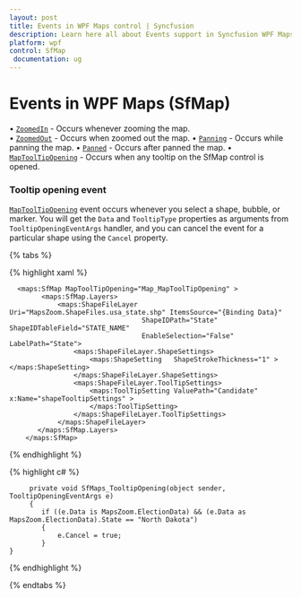 ```yaml
---
layout: post
title: Events in WPF Maps control | Syncfusion
description: Learn here all about Events support in Syncfusion WPF Maps (SfMap) control, its elements and more details.
platform: wpf
control: SfMap
 documentation: ug
---
```


# Events in WPF Maps (SfMap)

• [`ZoomedIn`](https://help.syncfusion.com/cr/wpf/Syncfusion.UI.Xaml.Maps.SfMap.html) - Occurs whenever zooming the map.  
• [`ZoomedOut`](https://help.syncfusion.com/cr/wpf/Syncfusion.UI.Xaml.Maps.SfMap.html) - Occurs when zoomed out the map.
• [`Panning`](https://help.syncfusion.com/cr/wpf/Syncfusion.UI.Xaml.Maps.SfMap.html) - Occurs while panning the map.
• [`Panned`](https://help.syncfusion.com/cr/wpf/Syncfusion.UI.Xaml.Maps.SfMap.html) - Occurs after panned the map.
• [`MapToolTipOpening`](https://help.syncfusion.com/cr/wpf/Syncfusion.UI.Xaml.Maps.SfMap.html) - Occurs when any tooltip on the SfMap control is opened.

### Tooltip opening event

[`MapToolTipOpening`](https://help.syncfusion.com/cr/wpf/Syncfusion.UI.Xaml.Maps.SfMap.html) event occurs whenever you select a shape, bubble, or marker. You will get the `Data` and `TooltipType` properties as arguments from `TooltipOpeningEventArgs` handler, and you can cancel the event for a particular shape using the `Cancel` property.

{% tabs %}

{% highlight xaml %}

      <maps:SfMap MapToolTipOpening="Map_MapToolTipOpening" >
            <maps:SfMap.Layers>               
                <maps:ShapeFileLayer Uri="MapsZoom.ShapeFiles.usa_state.shp" ItemsSource="{Binding Data}" 
                                     ShapeIDPath="State" ShapeIDTableField="STATE_NAME" 
                                     EnableSelection="False" LabelPath="State">
                    <maps:ShapeFileLayer.ShapeSettings>
                        <maps:ShapeSetting   ShapeStrokeThickness="1" ></maps:ShapeSetting>
                    </maps:ShapeFileLayer.ShapeSettings>
                    <maps:ShapeFileLayer.ToolTipSettings>
                        <maps:ToolTipSetting ValuePath="Candidate" x:Name="shapeTooltipSettings" >
                        </maps:ToolTipSetting>
                    </maps:ShapeFileLayer.ToolTipSettings>
                </maps:ShapeFileLayer>
	       </maps:SfMap.Layers>
        </maps:SfMap>

{% endhighlight %}

{% highlight c# %}

         private void SfMaps_TooltipOpening(object sender, TooltipOpeningEventArgs e)
         {
            if ((e.Data is MapsZoom.ElectionData) && (e.Data as MapsZoom.ElectionData).State == "North Dakota")
            {
                e.Cancel = true;
            }
	}

{% endhighlight %}

{% endtabs %}
